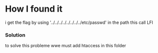 # How I found it

i get the flag by using '../../../../../../../../etc/passwd' in the path this call LFI

### Solution

to solve this probleme wwe must add htaccess in this folder
